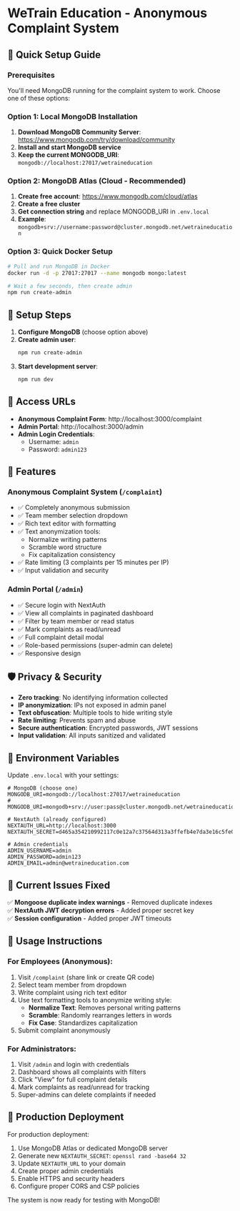 # WeTrain Education - Anonymous Complaint System

## 🚀 Quick Setup Guide

### Prerequisites

You'll need MongoDB running for the complaint system to work. Choose one of these options:

### Option 1: Local MongoDB Installation

1. **Download MongoDB Community Server**: https://www.mongodb.com/try/download/community
2. **Install and start MongoDB service**
3. **Keep the current MONGODB_URI**: `mongodb://localhost:27017/wetraineducation`

### Option 2: MongoDB Atlas (Cloud - Recommended)

1. **Create free account**: https://www.mongodb.com/cloud/atlas
2. **Create a free cluster**
3. **Get connection string** and replace MONGODB_URI in `.env.local`
4. **Example**: `mongodb+srv://username:password@cluster.mongodb.net/wetraineducation`

### Option 3: Quick Docker Setup

```bash
# Pull and run MongoDB in Docker
docker run -d -p 27017:27017 --name mongodb mongo:latest

# Wait a few seconds, then create admin
npm run create-admin
```

## 🔧 Setup Steps

1. **Configure MongoDB** (choose option above)
2. **Create admin user**:
   ```bash
   npm run create-admin
   ```
3. **Start development server**:
   ```bash
   npm run dev
   ```

## 📍 Access URLs

- **Anonymous Complaint Form**: http://localhost:3000/complaint
- **Admin Portal**: http://localhost:3000/admin
- **Admin Login Credentials**:
  - Username: `admin`
  - Password: `admin123`

## 🔑 Features

### Anonymous Complaint System (`/complaint`)

- ✅ Completely anonymous submission
- ✅ Team member selection dropdown
- ✅ Rich text editor with formatting
- ✅ Text anonymization tools:
  - Normalize writing patterns
  - Scramble word structure
  - Fix capitalization consistency
- ✅ Rate limiting (3 complaints per 15 minutes per IP)
- ✅ Input validation and security

### Admin Portal (`/admin`)

- ✅ Secure login with NextAuth
- ✅ View all complaints in paginated dashboard
- ✅ Filter by team member or read status
- ✅ Mark complaints as read/unread
- ✅ Full complaint detail modal
- ✅ Role-based permissions (super-admin can delete)
- ✅ Responsive design

## 🛡️ Privacy & Security

- **Zero tracking**: No identifying information collected
- **IP anonymization**: IPs not exposed in admin panel
- **Text obfuscation**: Multiple tools to hide writing style
- **Rate limiting**: Prevents spam and abuse
- **Secure authentication**: Encrypted passwords, JWT sessions
- **Input validation**: All inputs sanitized and validated

## 🔧 Environment Variables

Update `.env.local` with your settings:

```env
# MongoDB (choose one)
MONGODB_URI=mongodb://localhost:27017/wetraineducation
# MONGODB_URI=mongodb+srv://user:pass@cluster.mongodb.net/wetraineducation

# NextAuth (already configured)
NEXTAUTH_URL=http://localhost:3000
NEXTAUTH_SECRET=d465a354210992117c0e12a7c37564d313a3ffefb4e7da3e16c5fe09cd283c62

# Admin credentials
ADMIN_USERNAME=admin
ADMIN_PASSWORD=admin123
ADMIN_EMAIL=admin@wetraineducation.com
```

## 🚨 Current Issues Fixed

✅ **Mongoose duplicate index warnings** - Removed duplicate indexes  
✅ **NextAuth JWT decryption errors** - Added proper secret key  
✅ **Session configuration** - Added proper JWT timeouts

## 📱 Usage Instructions

### For Employees (Anonymous):

1. Visit `/complaint` (share link or create QR code)
2. Select team member from dropdown
3. Write complaint using rich text editor
4. Use text formatting tools to anonymize writing style:
   - **Normalize Text**: Removes personal writing patterns
   - **Scramble**: Randomly rearranges letters in words
   - **Fix Case**: Standardizes capitalization
5. Submit complaint anonymously

### For Administrators:

1. Visit `/admin` and login with credentials
2. Dashboard shows all complaints with filters
3. Click "View" for full complaint details
4. Mark complaints as read/unread for tracking
5. Super-admins can delete complaints if needed

## 🎯 Production Deployment

For production deployment:

1. Use MongoDB Atlas or dedicated MongoDB server
2. Generate new `NEXTAUTH_SECRET`: `openssl rand -base64 32`
3. Update `NEXTAUTH_URL` to your domain
4. Create proper admin credentials
5. Enable HTTPS and security headers
6. Configure proper CORS and CSP policies

The system is now ready for testing with MongoDB!
